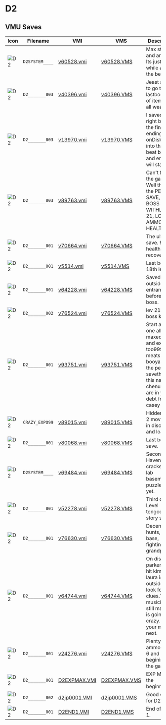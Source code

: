 # D2

## VMU Saves

| Icon | Filename | VMI | VMS | Description |
|------|----------|-----|-----|-------------|
| ![D2](../icons/D2SYSTEM____.GIF) | `D2SYSTEM____` | [v60528.vmi](v60528.vmi) | [v60528.VMS](v60528.VMS) | Max stats and ammo. Its just alittle while after the begining. 
| ![D2](../icons/D2_______003.GIF) | `D2_______003` | [v40396.vmi](v40396.vmi) | [v40396.VMS](v40396.VMS) | Jeast about to go to the lastboss, lots of items and all weapons. 
| ![D2](../icons/D2_______003.GIF) | `D2_______003` | [v13970.vmi](v13970.vmi) | [v13970.VMS](v13970.VMS) | I saved it right before the final ending onDisk 4. Go into the cave, beat boss22 and endind will start. 
| ![D2](../icons/D2_______003.GIF) | `D2_______003` | [v89763.vmi](v89763.vmi) | [v89763.VMS](v89763.VMS) | Can't finish the game? Well thisis the PERFECT SAVE, LAST BOSS WITHLEVEL 21, LOTS OF AMMOS AND HEALTH 
| ![D2](../icons/D2_______001.GIF) | `D2_______001` | [v70664.vmi](v70664.vmi) | [v70664.VMS](v70664.VMS) | The ultimate save. 99 health recovery 
| ![D2](../icons/D2_______001.GIF) | `D2_______001` | [v5514.vmi](v5514.vmi) | [v5514.VMS](v5514.VMS) | Last boss 18th level 
| ![D2](../icons/D2_______001.GIF) | `D2_______001` | [v64228.vmi](v64228.vmi) | [v64228.VMS](v64228.VMS) | Saved just outside cave entrance before final boss. 
| ![D2](../icons/D2_______002.GIF) | `D2_______002` | [v76524.vmi](v76524.vmi) | [v76524.VMS](v76524.VMS) | lev 21 last boss kaput 
| ![D2](../icons/D2_______001.GIF) | `D2_______001` | [v93751.vmi](v93751.vmi) | [v93751.VMS](v93751.VMS) | Start at disc one all level maxed out and exp too999 meats got at booyaka.com the perfect savethnx for this na chenua we are in your debt forever  casey 
| ![D2](../icons/CRAZY_EXPO99.GIF) | `CRAZY_EXPO99` | [v89015.vmi](v89015.vmi) | [v89015.VMS](v89015.VMS) | Hidden disc 2 movie put in disc two and load 
| ![D2](../icons/D2_______001.GIF) | `D2_______001` | [v80068.vmi](v80068.vmi) | [v80068.VMS](v80068.VMS) | Last boss save. 
| ![D2](../icons/D2SYSTEM____.GIF) | `D2SYSTEM____` | [v69484.vmi](v69484.vmi) | [v69484.VMS](v69484.VMS) | Second disk. Haven't cracked the lab basement puzzle just yet. 
| ![D2](../icons/D2_______001.GIF) | `D2_______001` | [v52278.vmi](v52278.vmi) | [v52278.VMS](v52278.VMS) | Third disk!  Level tengood story so far. 
| ![D2](../icons/D2_______001.GIF) | `D2_______001` | [v76630.vmi](v76630.vmi) | [v76630.VMS](v76630.VMS) | Decent hunts, at the base, fighting grandpa 
| ![D2](../icons/D2_______001.GIF) | `D2_______001` | [v64744.vmi](v64744.vmi) | [v64744.VMS](v64744.VMS) | On disc three parker just hit kim and laura is going outside to look for clues.The musician is still mad and is going crazy. Its your move next. 
| ![D2](../icons/D2_______001.GIF) | `D2_______001` | [v24276.vmi](v24276.vmi) | [v24276.VMS](v24276.VMS) | Plenty of ammo Level 6 and still begining of the game 
| ![D2](../icons/D2_______001.GIF) | `D2_______001` | [D2EXPMAX.VMI](D2EXPMAX.VMI) | [D2EXPMAX.VMS](D2EXPMAX.VMS) | EXP Max at the beginning!
| ![D2](../icons/D2_______002.GIF) | `D2_______002` | [d2jp0001.VMI](d2jp0001.VMI) | [d2jp0001.VMS](d2jp0001.VMS) | Good save for D2! (Jap)
| ![D2](../icons/D2_______001.GIF) | `D2_______001` | [D2END1.VMI](D2END1.VMI) | [D2END1.VMS](D2END1.VMS) | End of disc 1.
